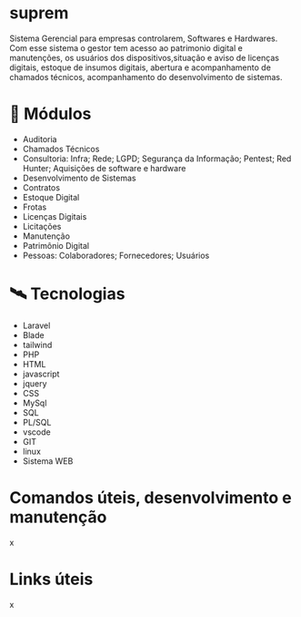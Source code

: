 # suprem

 Sistema Gerencial para empresas controlarem, Softwares e Hardwares.
 Com esse sistema o gestor tem acesso ao patrimonio digital e manutenções, os usuários dos dispositivos,situação e aviso de licenças digitais, estoque de insumos digitais, abertura e acompanhamento de chamados técnicos, acompanhamento do desenvolvimento de sistemas.

# :hammer: Módulos

- Auditoria
- Chamados Técnicos
- Consultoria: 
  Infra;
  Rede;
  LGPD;
  Segurança da Informação;
  Pentest;
  Red Hunter;
  Aquisições de software e hardware
- Desenvolvimento de Sistemas
- Contratos
- Estoque Digital
- Frotas
- Licenças Digitais
- Licitações
- Manutenção 
- Patrimônio Digital
- Pessoas: 
Colaboradores; 
Fornecedores; 
Usuários

# 🛰️ Tecnologias

- Laravel
- Blade
- tailwind
- PHP
- HTML
- javascript
- jquery
- CSS
- MySql
- SQL
- PL/SQL
- vscode
- GIT
- linux
- Sistema WEB

# Comandos úteis, desenvolvimento e manutenção 

x



# Links úteis
x



